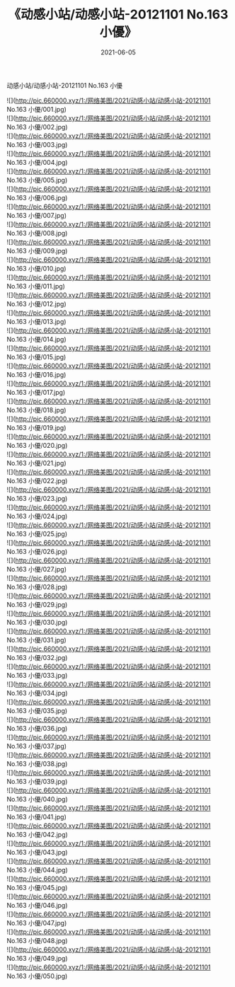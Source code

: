 ﻿---
layout: post
title:  《动感小站/动感小站-20121101 No.163 小優》
date:   2021-06-05
img: http://pic.660000.xyz/1:/网络美图/2021/动感小站/动感小站-20121101 No.163 小優/000.jpg
categories: [美女, 清纯, 唯美]
---

动感小站/动感小站-20121101 No.163 小優

 ![](http://pic.660000.xyz/1:/网络美图/2021/动感小站/动感小站-20121101 No.163 小優/001.jpg) <br>![](http://pic.660000.xyz/1:/网络美图/2021/动感小站/动感小站-20121101 No.163 小優/002.jpg) <br>![](http://pic.660000.xyz/1:/网络美图/2021/动感小站/动感小站-20121101 No.163 小優/003.jpg) <br>![](http://pic.660000.xyz/1:/网络美图/2021/动感小站/动感小站-20121101 No.163 小優/004.jpg) <br>![](http://pic.660000.xyz/1:/网络美图/2021/动感小站/动感小站-20121101 No.163 小優/005.jpg) <br>![](http://pic.660000.xyz/1:/网络美图/2021/动感小站/动感小站-20121101 No.163 小優/006.jpg) <br>![](http://pic.660000.xyz/1:/网络美图/2021/动感小站/动感小站-20121101 No.163 小優/007.jpg) <br>![](http://pic.660000.xyz/1:/网络美图/2021/动感小站/动感小站-20121101 No.163 小優/008.jpg) <br>![](http://pic.660000.xyz/1:/网络美图/2021/动感小站/动感小站-20121101 No.163 小優/009.jpg) <br>![](http://pic.660000.xyz/1:/网络美图/2021/动感小站/动感小站-20121101 No.163 小優/010.jpg) <br>![](http://pic.660000.xyz/1:/网络美图/2021/动感小站/动感小站-20121101 No.163 小優/011.jpg) <br>![](http://pic.660000.xyz/1:/网络美图/2021/动感小站/动感小站-20121101 No.163 小優/012.jpg) <br>![](http://pic.660000.xyz/1:/网络美图/2021/动感小站/动感小站-20121101 No.163 小優/013.jpg) <br>![](http://pic.660000.xyz/1:/网络美图/2021/动感小站/动感小站-20121101 No.163 小優/014.jpg) <br>![](http://pic.660000.xyz/1:/网络美图/2021/动感小站/动感小站-20121101 No.163 小優/015.jpg) <br>![](http://pic.660000.xyz/1:/网络美图/2021/动感小站/动感小站-20121101 No.163 小優/016.jpg) <br>![](http://pic.660000.xyz/1:/网络美图/2021/动感小站/动感小站-20121101 No.163 小優/017.jpg) <br>![](http://pic.660000.xyz/1:/网络美图/2021/动感小站/动感小站-20121101 No.163 小優/018.jpg) <br>![](http://pic.660000.xyz/1:/网络美图/2021/动感小站/动感小站-20121101 No.163 小優/019.jpg) <br>![](http://pic.660000.xyz/1:/网络美图/2021/动感小站/动感小站-20121101 No.163 小優/020.jpg) <br>![](http://pic.660000.xyz/1:/网络美图/2021/动感小站/动感小站-20121101 No.163 小優/021.jpg) <br>![](http://pic.660000.xyz/1:/网络美图/2021/动感小站/动感小站-20121101 No.163 小優/022.jpg) <br>![](http://pic.660000.xyz/1:/网络美图/2021/动感小站/动感小站-20121101 No.163 小優/023.jpg) <br>![](http://pic.660000.xyz/1:/网络美图/2021/动感小站/动感小站-20121101 No.163 小優/024.jpg) <br>![](http://pic.660000.xyz/1:/网络美图/2021/动感小站/动感小站-20121101 No.163 小優/025.jpg) <br>![](http://pic.660000.xyz/1:/网络美图/2021/动感小站/动感小站-20121101 No.163 小優/026.jpg) <br>![](http://pic.660000.xyz/1:/网络美图/2021/动感小站/动感小站-20121101 No.163 小優/027.jpg) <br>![](http://pic.660000.xyz/1:/网络美图/2021/动感小站/动感小站-20121101 No.163 小優/028.jpg) <br>![](http://pic.660000.xyz/1:/网络美图/2021/动感小站/动感小站-20121101 No.163 小優/029.jpg) <br>![](http://pic.660000.xyz/1:/网络美图/2021/动感小站/动感小站-20121101 No.163 小優/030.jpg) <br>![](http://pic.660000.xyz/1:/网络美图/2021/动感小站/动感小站-20121101 No.163 小優/031.jpg) <br>![](http://pic.660000.xyz/1:/网络美图/2021/动感小站/动感小站-20121101 No.163 小優/032.jpg) <br>![](http://pic.660000.xyz/1:/网络美图/2021/动感小站/动感小站-20121101 No.163 小優/033.jpg) <br>![](http://pic.660000.xyz/1:/网络美图/2021/动感小站/动感小站-20121101 No.163 小優/034.jpg) <br>![](http://pic.660000.xyz/1:/网络美图/2021/动感小站/动感小站-20121101 No.163 小優/035.jpg) <br>![](http://pic.660000.xyz/1:/网络美图/2021/动感小站/动感小站-20121101 No.163 小優/036.jpg) <br>![](http://pic.660000.xyz/1:/网络美图/2021/动感小站/动感小站-20121101 No.163 小優/037.jpg) <br>![](http://pic.660000.xyz/1:/网络美图/2021/动感小站/动感小站-20121101 No.163 小優/038.jpg) <br>![](http://pic.660000.xyz/1:/网络美图/2021/动感小站/动感小站-20121101 No.163 小優/039.jpg) <br>![](http://pic.660000.xyz/1:/网络美图/2021/动感小站/动感小站-20121101 No.163 小優/040.jpg) <br>![](http://pic.660000.xyz/1:/网络美图/2021/动感小站/动感小站-20121101 No.163 小優/041.jpg) <br>![](http://pic.660000.xyz/1:/网络美图/2021/动感小站/动感小站-20121101 No.163 小優/042.jpg) <br>![](http://pic.660000.xyz/1:/网络美图/2021/动感小站/动感小站-20121101 No.163 小優/043.jpg) <br>![](http://pic.660000.xyz/1:/网络美图/2021/动感小站/动感小站-20121101 No.163 小優/044.jpg) <br>![](http://pic.660000.xyz/1:/网络美图/2021/动感小站/动感小站-20121101 No.163 小優/045.jpg) <br>![](http://pic.660000.xyz/1:/网络美图/2021/动感小站/动感小站-20121101 No.163 小優/046.jpg) <br>![](http://pic.660000.xyz/1:/网络美图/2021/动感小站/动感小站-20121101 No.163 小優/047.jpg) <br>![](http://pic.660000.xyz/1:/网络美图/2021/动感小站/动感小站-20121101 No.163 小優/048.jpg) <br>![](http://pic.660000.xyz/1:/网络美图/2021/动感小站/动感小站-20121101 No.163 小優/049.jpg) <br>![](http://pic.660000.xyz/1:/网络美图/2021/动感小站/动感小站-20121101 No.163 小優/050.jpg) <br>